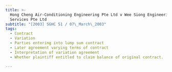 ```yaml
---
title: >-
  Hong Cheng Air-Conditioning Engineering Pte Ltd v Wee Siong Engineering
  Services Pte Ltd
subtitle: "[2003] SGHC 51 / 07\_March\_2003"
tags:
  - Contract
  - Variation
  - Parties entering into lump sum contract
  - Later agreement varying terms of contract
  - Interpretation of variation agreement
  - Whether plaintiff entitled to claim balance of original contract.

---
```


